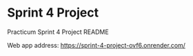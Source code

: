 # Sprint 4 Project
 Practicum Sprint 4 Project README

Web app address: https://sprint-4-project-ovf6.onrender.com/

